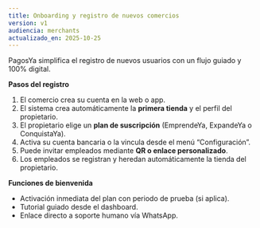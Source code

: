 ```yaml
---
title: Onboarding y registro de nuevos comercios
version: v1
audiencia: merchants
actualizado_en: 2025-10-25
---
```


PagosYa simplifica el registro de nuevos usuarios con un flujo guiado y 100% digital.

**Pasos del registro**
1. El comercio crea su cuenta en la web o app.
2. El sistema crea automáticamente la **primera tienda** y el perfil del propietario.
3. El propietario elige un **plan de suscripción** (EmprendeYa, ExpandeYa o ConquistaYa).
4. Activa su cuenta bancaria o la vincula desde el menú “Configuración”.
5. Puede invitar empleados mediante **QR o enlace personalizado**.
6. Los empleados se registran y heredan automáticamente la tienda del propietario.

**Funciones de bienvenida**
- Activación inmediata del plan con periodo de prueba (si aplica).
- Tutorial guiado desde el dashboard.
- Enlace directo a soporte humano vía WhatsApp.
